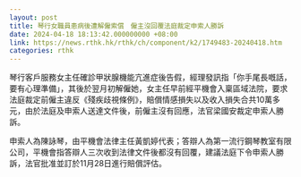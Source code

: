 ```yaml
---
layout: post
title: 琴行女職員患病後遭解僱索償　僱主沒回覆法庭裁定申索人勝訴
date: 2024-04-18 18:13:42.000000000 +08:00
link: https://news.rthk.hk/rthk/ch/component/k2/1749483-20240418.htm
categories: rthk
---
```


琴行客戶服務女主任確診甲狀腺機能亢進症後告假，經理發訊指「你手尾長嘅話，要有心理準備」，其後於翌月初解僱她，女主任早前經平機會入稟區域法院，要求法庭裁定前僱主違反《殘疾歧視條例》，賠償情感損失以及收入損失合共10萬多元，由於法庭及申索人送達文件後，前僱主沒有回應，法官梁國安裁定申索人勝訴。

申索人為陳詠琴，由平機會法律主任黃凱婷代表；答辯人為第一流行鋼琴教室有限公司，平機會指答辯人三次收到法律文件後都沒有回覆，建議法庭下令申索人勝訴，法官批准並訂於11月28日進行賠償評估。
